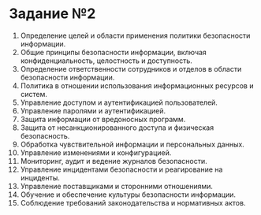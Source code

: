 # Задание №2
1. Определение целей и области применения политики безопасности информации.
2. Общие принципы безопасности информации, включая конфиденциальность, целостность и доступность.
3. Определение ответственности сотрудников и отделов в области безопасности информации.
4. Политика в отношении использования информационных ресурсов и систем.
5. Управление доступом и аутентификацией пользователей.
6. Управление паролями и аутентификацией.
7. Защита информации от вредоносных программ.
8. Защита от несанкционированного доступа и физическая безопасность.
9. Обработка чувствительной информации и персональных данных.
10. Управление изменениями и конфигурацией.
11. Мониторинг, аудит и ведение журналов безопасности.
12. Управление инцидентами безопасности и реагирование на инциденты.
13. Управление поставщиками и сторонними отношениями.
14. Обучение и обеспечение культуры безопасности информации.
15. Соблюдение требований законодательства и нормативных актов.